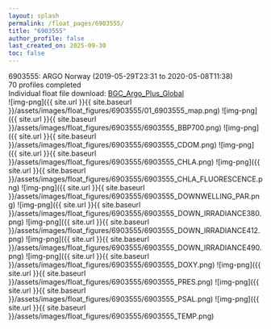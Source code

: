```yaml
---
layout: splash
permalink: /float_pages/6903555/
title: "6903555"
author_profile: false
last_created_on: 2025-09-30
toc: false
---
```

 
6903555: ARGO Norway (2019-05-29T23:31 to 2020-05-08T11:38)\
70 profiles completed\
Individual float file download: [BGC_Argo_Plus_Global](https://ftp.soest.hawaii.edu/bgc_argo_plus/Individual_Floats/outliers_removed/6903555_Sprof_processed.nc)\
![img-png]({{ site.url }}{{ site.baseurl }}/assets/images/float_figures/6903555/01_6903555_map.png)
![img-png]({{ site.url }}{{ site.baseurl }}/assets/images/float_figures/6903555/6903555_BBP700.png)
![img-png]({{ site.url }}{{ site.baseurl }}/assets/images/float_figures/6903555/6903555_CDOM.png)
![img-png]({{ site.url }}{{ site.baseurl }}/assets/images/float_figures/6903555/6903555_CHLA.png)
![img-png]({{ site.url }}{{ site.baseurl }}/assets/images/float_figures/6903555/6903555_CHLA_FLUORESCENCE.png)
![img-png]({{ site.url }}{{ site.baseurl }}/assets/images/float_figures/6903555/6903555_DOWNWELLING_PAR.png)
![img-png]({{ site.url }}{{ site.baseurl }}/assets/images/float_figures/6903555/6903555_DOWN_IRRADIANCE380.png)
![img-png]({{ site.url }}{{ site.baseurl }}/assets/images/float_figures/6903555/6903555_DOWN_IRRADIANCE412.png)
![img-png]({{ site.url }}{{ site.baseurl }}/assets/images/float_figures/6903555/6903555_DOWN_IRRADIANCE490.png)
![img-png]({{ site.url }}{{ site.baseurl }}/assets/images/float_figures/6903555/6903555_DOXY.png)
![img-png]({{ site.url }}{{ site.baseurl }}/assets/images/float_figures/6903555/6903555_PRES.png)
![img-png]({{ site.url }}{{ site.baseurl }}/assets/images/float_figures/6903555/6903555_PSAL.png)
![img-png]({{ site.url }}{{ site.baseurl }}/assets/images/float_figures/6903555/6903555_TEMP.png)
